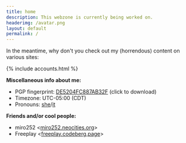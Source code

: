 ```yaml
---
title: home
description: This webzone is currently being worked on.
headerimg: /avatar.png
layout: default
permalink: /
---
```


In the meantime, why don't you check out my (horrendous) content on various sites:

{% include accounts.html %}

**Miscellaneous info about me:**
- PGP fingerprint: [DE5204FC887AB32F](key.asc) (click to download)
- Timezone: UTC-05:00 (CDT)
- Pronouns: [she](https://pronoun.is/she)/[it](https://pronoun.is/it)

**Friends and/or cool people:**
- miro252 &lt;[miro252.neocities.org](https://miro252.neocities.org/)&gt;
- Freeplay &lt;[freeplay.codeberg.page](https://freeplay.codeberg.page/)&gt;
